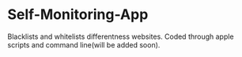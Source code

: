 # Self-Monitoring-App
Blacklists and whitelists differentness websites. Coded through apple scripts and command line(will be added soon).
